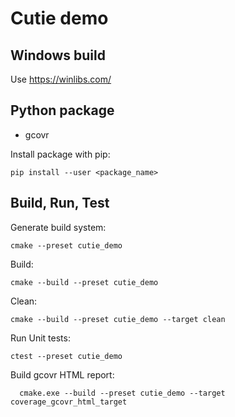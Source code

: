 # Cutie demo

## Windows build

Use https://winlibs.com/

## Python package

- gcovr

Install package with pip:

    pip install --user <package_name>

## Build, Run, Test

Generate build system:

    cmake --preset cutie_demo

Build:

    cmake --build --preset cutie_demo

Clean:

    cmake --build --preset cutie_demo --target clean

Run Unit tests:

    ctest --preset cutie_demo

Build gcovr HTML report:

      cmake.exe --build --preset cutie_demo --target coverage_gcovr_html_target

